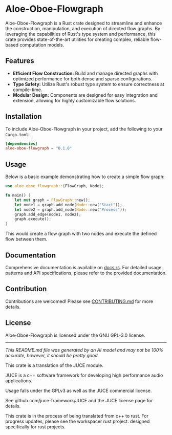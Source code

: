 # Aloe-Oboe-Flowgraph

Aloe-Oboe-Flowgraph is a Rust crate designed to streamline and enhance the construction, manipulation, and execution of directed flow graphs. By leveraging the capabilities of Rust's type system and performance, this crate provides state-of-the-art utilities for creating complex, reliable flow-based computation models. 

## Features
- **Efficient Flow Construction:** Build and manage directed graphs with optimized performance for both dense and sparse configurations.
- **Type Safety:** Utilize Rust's robust type system to ensure correctness at compile-time.
- **Modular Design:** Components are designed for easy integration and extension, allowing for highly customizable flow solutions.

## Installation
To include Aloe-Oboe-Flowgraph in your project, add the following to your `Cargo.toml`:
```toml
[dependencies]
aloe-oboe-flowgraph = "0.1.0"
```

## Usage
Below is a basic example demonstrating how to create a simple flow graph:

```rust
use aloe_oboe_flowgraph::{FlowGraph, Node};

fn main() {
    let mut graph = FlowGraph::new();
    let node1 = graph.add_node(Node::new("Start"));
    let node2 = graph.add_node(Node::new("Process"));
    graph.add_edge(node1, node2);
    graph.execute();
}
```

This would create a flow graph with two nodes and execute the defined flow between them.

## Documentation
Comprehensive documentation is available on [docs.rs](https://docs.rs/aloe-oboe-flowgraph). For detailed usage patterns and API specifications, please refer to the provided documentation.

## Contribution
Contributions are welcomed! Please see [CONTRIBUTING.md](https://github.com/klebs6/aloe-rs/blob/main/CONTRIBUTING.md) for more details.

## License
Aloe-Oboe-Flowgraph is licensed under the GNU GPL-3.0 license.

---

*This README.md file was generated by an AI model and may not be 100% accurate, however, it should be pretty good.*

This crate is a translation of the JUCE module.

JUCE is a c++ software framework for developing high performance audio applications.

Usage falls under the GPLv3 as well as the JUCE commercial license.

See github.com/juce-framework/JUCE and the JUCE license page for details.

This crate is in the process of being translated from c++ to rust. For progress updates, please see the workspacer rust project. designed specifically for rust projects.

